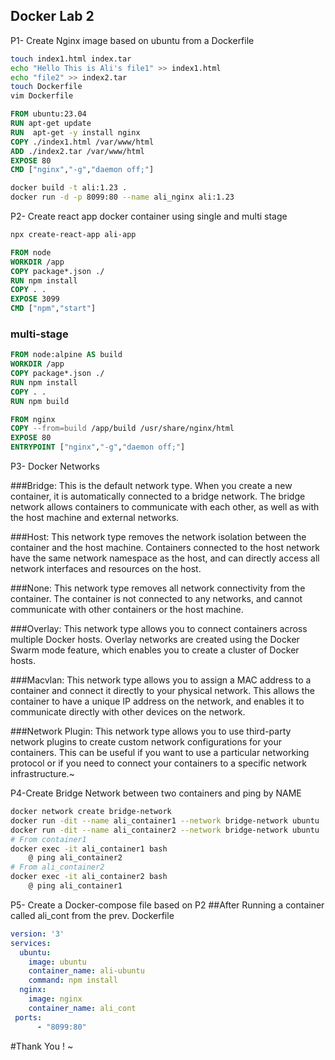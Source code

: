 ## Docker Lab 2

P1- Create Nginx image based on ubuntu from a Dockerfile
```bash 
touch index1.html index.tar
echo "Hello This is Ali's file1" >> index1.html
echo "file2" >> index2.tar
touch Dockerfile 
vim Dockerfile
```
```Dockerfile
FROM ubuntu:23.04
RUN apt-get update
RUN  apt-get -y install nginx
COPY ./index1.html /var/www/html
ADD ./index2.tar /var/www/html
EXPOSE 80
CMD ["nginx","-g","daemon off;"]
```
```bash
docker build -t ali:1.23 .
docker run -d -p 8099:80 --name ali_nginx ali:1.23
```
P2- Create react app docker container using single and multi stage

```bash
npx create-react-app ali-app
```
```Dockerfile
FROM node
WORKDIR /app
COPY package*.json ./
RUN npm install
COPY . .
EXPOSE 3099
CMD ["npm","start"]
```
### multi-stage

```Dockerfile
FROM node:alpine AS build
WORKDIR /app
COPY package*.json ./
RUN npm install
COPY . .
RUN npm build

FROM nginx
COPY --from=build /app/build /usr/share/nginx/html
EXPOSE 80
ENTRYPOINT ["nginx","-g","daemon off;"]
```

P3- Docker Networks


###Bridge: This is the default network type. When you create a new container, it is automatically connected to a bridge network. The bridge network allows containers to communicate with each other, as well as with the host machine and external networks.

###Host: This network type removes the network isolation between the container and the host machine. Containers connected to the host network have the same network namespace as the host, and can directly access all network interfaces and resources on the host.

###None: This network type removes all network connectivity from the container. The container is not connected to any networks, and cannot communicate with other containers or the host machine.

###Overlay: This network type allows you to connect containers across multiple Docker hosts. Overlay networks are created using the Docker Swarm mode feature, which enables you to create a cluster of Docker hosts.

###Macvlan: This network type allows you to assign a MAC address to a container and connect it directly to your physical network. This allows the container to have a unique IP address on the network, and enables it to communicate directly with other devices on the network.

###Network Plugin: This network type allows you to use third-party network plugins to create custom network configurations for your containers. This can be useful if you want to use a particular networking protocol or if you need to connect your containers to a specific network infrastructure.~                                                 


P4-Create Bridge Network between two containers and ping by NAME

```bash
docker network create bridge-network
docker run -dit --name ali_container1 --network bridge-network ubuntu
docker run -dit --name ali_container2 --network bridge-network ubuntu
# From container1
docker exec -it ali_container1 bash
    @ ping ali_container2
# From ali_container2
docker exec -it ali_container2 bash
    @ ping ali_container1
```

P5- Create a Docker-compose file based on P2
##After Running a container called ali_cont from the prev. Dockerfile

```YAML
version: '3'
services:
  ubuntu:
    image: ubuntu
    container_name: ali-ubuntu
    command: npm install
  nginx:
    image: nginx
    container_name: ali_cont
 ports:
      - "8099:80"
```

#Thank You !
~                                       




